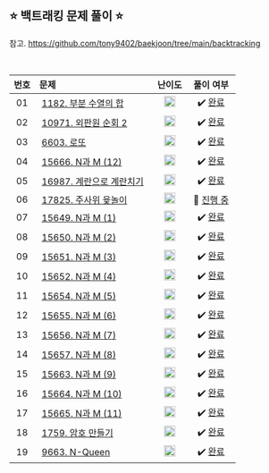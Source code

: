## ⭐️ 백트래킹 문제 풀이 ⭐️ 

참고. https://github.com/tony9402/baekjoon/tree/main/backtracking

<br>

| **번호** | **문제** | **난이도** | **풀이 여부** |
|:--------:|:--------|:----------:|:-----------:|
| 01 | &nbsp;[1182. 부분 수열의 합](https://www.acmicpc.net/problem/1182)&nbsp;&nbsp; | &nbsp;&nbsp;<img src="https://github.com/yuuforest/Baekjoon/assets/97596022/0d140fe9-b265-452d-812a-c474404888d7" width="20"/>&nbsp;&nbsp; | &nbsp;✔️ [완료](https://github.com/yuuforest/Baekjoon/blob/main/python/%EB%B0%B1%ED%8A%B8%EB%9E%98%ED%82%B9/Prob1182.py)&nbsp; |
| 02 | &nbsp;[10971. 외판원 순회 2](https://www.acmicpc.net/problem/10971)&nbsp;&nbsp; | &nbsp;&nbsp;<img src="https://github.com/yuuforest/Baekjoon/assets/97596022/0d140fe9-b265-452d-812a-c474404888d7" width="20"/>&nbsp;&nbsp; | &nbsp;✔️ [완료](https://github.com/yuuforest/Baekjoon/tree/main/python/%EB%B0%B1%ED%8A%B8%EB%9E%98%ED%82%B9)&nbsp; |
| 03 | &nbsp;[6603. 로또](https://www.acmicpc.net/problem/6603)&nbsp;&nbsp; | &nbsp;&nbsp;<img src="https://github.com/yuuforest/Baekjoon/assets/97596022/0d140fe9-b265-452d-812a-c474404888d7" width="20"/>&nbsp;&nbsp; | &nbsp;✔️ [완료](https://github.com/yuuforest/Baekjoon/blob/main/python/%EB%B0%B1%ED%8A%B8%EB%9E%98%ED%82%B9/Prob6603.py)&nbsp; |
| 04 | &nbsp;[15666. N과 M (12)](https://www.acmicpc.net/problem/15666)&nbsp;&nbsp; | &nbsp;&nbsp;<img src="https://github.com/yuuforest/Baekjoon/assets/97596022/0d140fe9-b265-452d-812a-c474404888d7" width="20"/>&nbsp;&nbsp; | &nbsp;✔️ [완료](https://github.com/yuuforest/Baekjoon/blob/main/python/%EB%B0%B1%ED%8A%B8%EB%9E%98%ED%82%B9/Prob15666.py)&nbsp; |
| 05 | &nbsp;[16987. 계란으로 계란치기](https://www.acmicpc.net/problem/16987)&nbsp;&nbsp; | &nbsp;&nbsp;<img src="https://github.com/yuuforest/Baekjoon/assets/97596022/85149378-3937-4538-8a9b-1b178253c958" width="20"/>&nbsp;&nbsp; | &nbsp;✔️ [완료](https://github.com/yuuforest/Baekjoon/blob/main/python/%EB%B0%B1%ED%8A%B8%EB%9E%98%ED%82%B9/Prob16987.py)&nbsp; |
| 06 | &nbsp;[17825. 주사위 윷놀이](https://www.acmicpc.net/problem/17825)&nbsp;&nbsp; | &nbsp;&nbsp;<img src="https://github.com/yuuforest/Baekjoon/assets/97596022/0623933e-9a3e-4ed2-9d39-f2a9820072b8" width="20"/>&nbsp;&nbsp; | &nbsp;💬 [진행 중](https://github.com/yuuforest/Baekjoon/blob/main/python/%EB%B0%B1%ED%8A%B8%EB%9E%98%ED%82%B9/Prob17825.py)&nbsp; |
| 07 | &nbsp;[15649. N과 M (1)](https://www.acmicpc.net/problem/15649)&nbsp;&nbsp; | &nbsp;&nbsp;<img src="https://github.com/yuuforest/Baekjoon/assets/97596022/07accbcc-b7bc-4a50-a82e-37f90db6a48f" width="20"/>&nbsp;&nbsp; | &nbsp;✔️ [완료](https://github.com/yuuforest/Baekjoon/blob/main/python/%EB%B0%B1%ED%8A%B8%EB%9E%98%ED%82%B9/Prob15649.py)&nbsp; |
| 08 | &nbsp;[15650. N과 M (2)](https://www.acmicpc.net/problem/15650)&nbsp;&nbsp; | &nbsp;&nbsp;<img src="https://github.com/yuuforest/Baekjoon/assets/97596022/07accbcc-b7bc-4a50-a82e-37f90db6a48f" width="20"/>&nbsp;&nbsp; | &nbsp;✔️ [완료](https://github.com/yuuforest/Baekjoon/blob/main/python/%EB%B0%B1%ED%8A%B8%EB%9E%98%ED%82%B9/Prob15650.py)&nbsp; |
| 09 | &nbsp;[15651. N과 M (3)](https://www.acmicpc.net/problem/15651)&nbsp;&nbsp; | &nbsp;&nbsp;<img src="https://github.com/yuuforest/Baekjoon/assets/97596022/07accbcc-b7bc-4a50-a82e-37f90db6a48f" width="20"/>&nbsp;&nbsp; | &nbsp;✔️ [완료](https://github.com/yuuforest/Baekjoon/blob/main/python/%EB%B0%B1%ED%8A%B8%EB%9E%98%ED%82%B9/Prob15651.py)&nbsp; |
| 10 | &nbsp;[15652. N과 M (4)](https://www.acmicpc.net/problem/15652)&nbsp;&nbsp; | &nbsp;&nbsp;<img src="https://github.com/yuuforest/Baekjoon/assets/97596022/07accbcc-b7bc-4a50-a82e-37f90db6a48f" width="20"/>&nbsp;&nbsp; | &nbsp;✔️ [완료](https://github.com/yuuforest/Baekjoon/blob/main/python/%EB%B0%B1%ED%8A%B8%EB%9E%98%ED%82%B9/Prob15652.py)&nbsp; |
| 11 | &nbsp;[15654. N과 M (5)](https://www.acmicpc.net/problem/15654)&nbsp;&nbsp; | &nbsp;&nbsp;<img src="https://github.com/yuuforest/Baekjoon/assets/97596022/07accbcc-b7bc-4a50-a82e-37f90db6a48f" width="20"/>&nbsp;&nbsp; | &nbsp;✔️ [완료](https://github.com/yuuforest/Baekjoon/blob/main/python/%EB%B0%B1%ED%8A%B8%EB%9E%98%ED%82%B9/Prob15654.py)&nbsp; |
| 12 | &nbsp;[15655. N과 M (6)](https://www.acmicpc.net/problem/15655)&nbsp;&nbsp; | &nbsp;&nbsp;<img src="https://github.com/yuuforest/Baekjoon/assets/97596022/07accbcc-b7bc-4a50-a82e-37f90db6a48f" width="20"/>&nbsp;&nbsp; | &nbsp;✔️ [완료](https://github.com/yuuforest/Baekjoon/blob/main/python/%EB%B0%B1%ED%8A%B8%EB%9E%98%ED%82%B9/Prob15655.py)&nbsp; |
| 13 | &nbsp;[15656. N과 M (7)](https://www.acmicpc.net/problem/15656)&nbsp;&nbsp; | &nbsp;&nbsp;<img src="https://github.com/yuuforest/Baekjoon/assets/97596022/07accbcc-b7bc-4a50-a82e-37f90db6a48f" width="20"/>&nbsp;&nbsp; | &nbsp;✔️ [완료](https://github.com/yuuforest/Baekjoon/blob/main/python/%EB%B0%B1%ED%8A%B8%EB%9E%98%ED%82%B9/Prob15656.py)&nbsp; |
| 14 | &nbsp;[15657. N과 M (8)](https://www.acmicpc.net/problem/15657)&nbsp;&nbsp; | &nbsp;&nbsp;<img src="https://github.com/yuuforest/Baekjoon/assets/97596022/07accbcc-b7bc-4a50-a82e-37f90db6a48f" width="20"/>&nbsp;&nbsp; | &nbsp;✔️ [완료](https://github.com/yuuforest/Baekjoon/blob/main/python/%EB%B0%B1%ED%8A%B8%EB%9E%98%ED%82%B9/Prob15657.py)&nbsp; |
| 15 | &nbsp;[15663. N과 M (9)](https://www.acmicpc.net/problem/15663)&nbsp;&nbsp; | &nbsp;&nbsp;<img src="https://github.com/yuuforest/Baekjoon/assets/97596022/0d140fe9-b265-452d-812a-c474404888d7" width="20"/>&nbsp;&nbsp; | &nbsp;✔️ [완료](https://github.com/yuuforest/Baekjoon/blob/main/python/%EB%B0%B1%ED%8A%B8%EB%9E%98%ED%82%B9/Prob15663.py)&nbsp; |
| 16 | &nbsp;[15664. N과 M (10)](https://www.acmicpc.net/problem/15664)&nbsp;&nbsp; | &nbsp;&nbsp;<img src="https://github.com/yuuforest/Baekjoon/assets/97596022/0d140fe9-b265-452d-812a-c474404888d7" width="20"/>&nbsp;&nbsp; | &nbsp;✔️ [완료](https://github.com/yuuforest/Baekjoon/blob/main/python/%EB%B0%B1%ED%8A%B8%EB%9E%98%ED%82%B9/Prob15664.py)&nbsp; |
| 17 | &nbsp;[15665. N과 M (11)](https://www.acmicpc.net/problem/15665)&nbsp;&nbsp; | &nbsp;&nbsp;<img src="https://github.com/yuuforest/Baekjoon/assets/97596022/0d140fe9-b265-452d-812a-c474404888d7" width="20"/>&nbsp;&nbsp; | &nbsp;✔️ [완료](https://github.com/yuuforest/Baekjoon/blob/main/python/%EB%B0%B1%ED%8A%B8%EB%9E%98%ED%82%B9/Prob15665.py)&nbsp; |
| 18 | &nbsp;[1759. 암호 만들기](https://www.acmicpc.net/problem/1759)&nbsp;&nbsp; | &nbsp;&nbsp;<img src="https://github.com/yuuforest/Baekjoon/assets/97596022/85149378-3937-4538-8a9b-1b178253c958" width="20"/>&nbsp;&nbsp; | &nbsp;✔️ [완료](https://github.com/yuuforest/Baekjoon/blob/main/python/%EB%B0%B1%ED%8A%B8%EB%9E%98%ED%82%B9/Prob1759.py)&nbsp; |
| 19 | &nbsp;[9663. N-Queen](https://www.acmicpc.net/problem/9663)&nbsp;&nbsp; | &nbsp;&nbsp;<img src="https://github.com/yuuforest/Baekjoon/assets/97596022/faf1d147-b8a1-40f5-9f8f-604d534ab16c" width="20"/>&nbsp;&nbsp; | &nbsp;✔️ [완료](https://github.com/yuuforest/Baekjoon/blob/main/python/%EB%B0%B1%ED%8A%B8%EB%9E%98%ED%82%B9/Prob9663.py)&nbsp; |